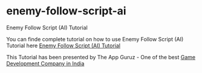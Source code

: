 # enemy-follow-script-ai
Enemy Follow Script (AI) Tutorial

You can finde complete tutorial on how to use Enemy Follow Script (AI) Tutorial here [Enemy Follow Script (AI) Tutorial](http://www.theappguruz.com/unity/enemy-follow-script-ai/)

This Tutorial has been presented by The App Guruz - One of the best [Game Development Company in India](http://www.theappguruz.com/game-development/)
